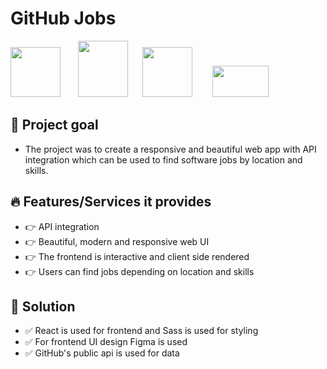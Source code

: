 # GitHub Jobs

<img height="80" width="80" src="https://cdn.worldvectorlogo.com/logos/react.svg">&nbsp;&nbsp;&nbsp;&nbsp;&nbsp;&nbsp;  <img height="90" width="80" src="https://cdn.worldvectorlogo.com/logos/sass-1.svg"> &nbsp;&nbsp;&nbsp;&nbsp; <img height="80" width="80" src="https://cdn.worldvectorlogo.com/logos/javascript.svg"> &nbsp;&nbsp;&nbsp;&nbsp;&nbsp;&nbsp;  <img height="50" width="90" src="https://cdn.worldvectorlogo.com/logos/npm.svg"> 

## 🎯 Project goal
- The project was to create a responsive and beautiful web app with API integration which can be used to find software jobs by location and skills.

## 🔥 Features/Services it provides
- 👉 API integration
- 👉 Beautiful, modern and responsive web UI
- 👉 The frontend is interactive and client side rendered
- 👉 Users can find jobs depending on location and skills

## 🍕 Solution
- ✅  React is used for frontend and Sass is used for styling
- ✅  For frontend UI design Figma is used
- ✅  GitHub's public api is used for data
